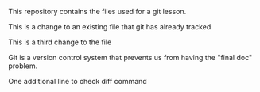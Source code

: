 This repository contains the files used for a git lesson.

This is a change to an existing file that git has already tracked

This is a third change to the file

Git is a version control system that prevents us from having the "final doc" problem.

One additional line to check diff command